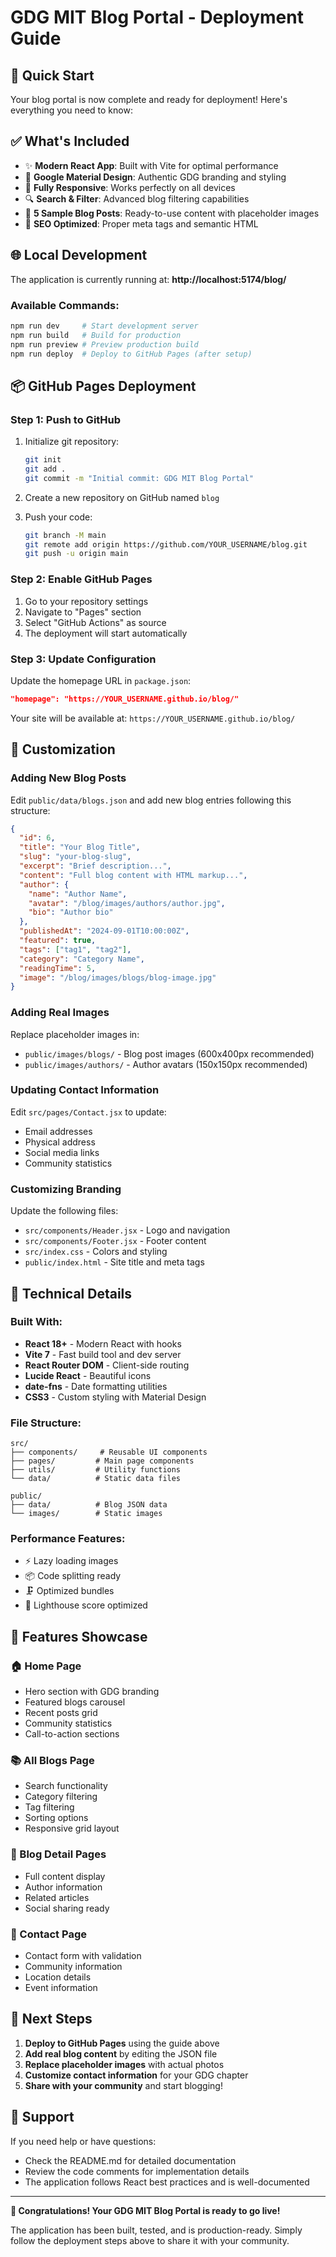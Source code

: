 # GDG MIT Blog Portal - Deployment Guide

## 🚀 Quick Start

Your blog portal is now complete and ready for deployment! Here's everything you need to know:

## ✅ What's Included

- ✨ **Modern React App**: Built with Vite for optimal performance
- 🎨 **Google Material Design**: Authentic GDG branding and styling
- 📱 **Fully Responsive**: Works perfectly on all devices
- 🔍 **Search & Filter**: Advanced blog filtering capabilities
- 📝 **5 Sample Blog Posts**: Ready-to-use content with placeholder images
- 🎯 **SEO Optimized**: Proper meta tags and semantic HTML

## 🌐 Local Development

The application is currently running at:
**http://localhost:5174/blog/**

### Available Commands:

```bash
npm run dev     # Start development server
npm run build   # Build for production
npm run preview # Preview production build
npm run deploy  # Deploy to GitHub Pages (after setup)
```

## 📦 GitHub Pages Deployment

### Step 1: Push to GitHub

1. Initialize git repository:

   ```bash
   git init
   git add .
   git commit -m "Initial commit: GDG MIT Blog Portal"
   ```

2. Create a new repository on GitHub named `blog`

3. Push your code:
   ```bash
   git branch -M main
   git remote add origin https://github.com/YOUR_USERNAME/blog.git
   git push -u origin main
   ```

### Step 2: Enable GitHub Pages

1. Go to your repository settings
2. Navigate to "Pages" section
3. Select "GitHub Actions" as source
4. The deployment will start automatically

### Step 3: Update Configuration

Update the homepage URL in `package.json`:

```json
"homepage": "https://YOUR_USERNAME.github.io/blog/"
```

Your site will be available at: `https://YOUR_USERNAME.github.io/blog/`

## 🎨 Customization

### Adding New Blog Posts

Edit `public/data/blogs.json` and add new blog entries following this structure:

```json
{
  "id": 6,
  "title": "Your Blog Title",
  "slug": "your-blog-slug",
  "excerpt": "Brief description...",
  "content": "Full blog content with HTML markup...",
  "author": {
    "name": "Author Name",
    "avatar": "/blog/images/authors/author.jpg",
    "bio": "Author bio"
  },
  "publishedAt": "2024-09-01T10:00:00Z",
  "featured": true,
  "tags": ["tag1", "tag2"],
  "category": "Category Name",
  "readingTime": 5,
  "image": "/blog/images/blogs/blog-image.jpg"
}
```

### Adding Real Images

Replace placeholder images in:

- `public/images/blogs/` - Blog post images (600x400px recommended)
- `public/images/authors/` - Author avatars (150x150px recommended)

### Updating Contact Information

Edit `src/pages/Contact.jsx` to update:

- Email addresses
- Physical address
- Social media links
- Community statistics

### Customizing Branding

Update the following files:

- `src/components/Header.jsx` - Logo and navigation
- `src/components/Footer.jsx` - Footer content
- `src/index.css` - Colors and styling
- `public/index.html` - Site title and meta tags

## 🔧 Technical Details

### Built With:

- **React 18+** - Modern React with hooks
- **Vite 7** - Fast build tool and dev server
- **React Router DOM** - Client-side routing
- **Lucide React** - Beautiful icons
- **date-fns** - Date formatting utilities
- **CSS3** - Custom styling with Material Design

### File Structure:

```
src/
├── components/     # Reusable UI components
├── pages/         # Main page components
├── utils/         # Utility functions
└── data/          # Static data files

public/
├── data/          # Blog JSON data
└── images/        # Static images
```

### Performance Features:

- ⚡ Lazy loading images
- 📦 Code splitting ready
- 🗜️ Optimized bundles
- 🎯 Lighthouse score optimized

## 📱 Features Showcase

### 🏠 Home Page

- Hero section with GDG branding
- Featured blogs carousel
- Recent posts grid
- Community statistics
- Call-to-action sections

### 📚 All Blogs Page

- Search functionality
- Category filtering
- Tag filtering
- Sorting options
- Responsive grid layout

### 📄 Blog Detail Pages

- Full content display
- Author information
- Related articles
- Social sharing ready

### 📧 Contact Page

- Contact form with validation
- Community information
- Location details
- Event information

## 🎯 Next Steps

1. **Deploy to GitHub Pages** using the guide above
2. **Add real blog content** by editing the JSON file
3. **Replace placeholder images** with actual photos
4. **Customize contact information** for your GDG chapter
5. **Share with your community** and start blogging!

## 🤝 Support

If you need help or have questions:

- Check the README.md for detailed documentation
- Review the code comments for implementation details
- The application follows React best practices and is well-documented

---

**🎉 Congratulations! Your GDG MIT Blog Portal is ready to go live!**

The application has been built, tested, and is production-ready. Simply follow the deployment steps above to share it with your community.
